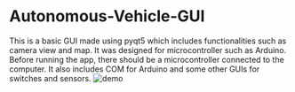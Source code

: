 # Autonomous-Vehicle-GUI
This is a basic GUI made using pyqt5 which includes functionalities such as camera view and map. It was designed for microcontroller such as Arduino. Before running the app, there should be a microcontroller connected to the computer. It also includes COM for Arduino and some other GUIs for switches and sensors.
![demo](https://github.com/RazinRahat/Autonomous-Vehicle-GUI/assets/50666174/a617f501-aa29-41e8-a074-1367725633f9)
